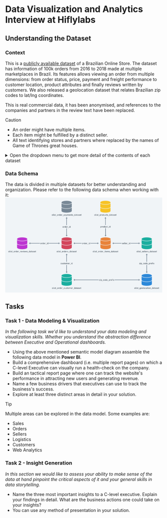# Data Visualization and Analytics Interview at Hiflylabs
## Understanding the Dataset
### Context
This is a [publicly available dataset](https://www.kaggle.com/datasets/olistbr/brazilian-ecommerce/) of a Brazilian Online Store. The dataset has information of 100k orders from 2016 to 2018 made at multiple marketplaces in Brazil. Its features allows viewing an order from multiple dimensions: from order status, price, payment and freight performance to customer location, product attributes and finally reviews written by customers. We also released a geolocation dataset that relates Brazilian zip codes to lat/lng coordinates.

This is real commercial data, it has been anonymised, and references to the companies and partners in the review text have been replaced.

> [!CAUTION]
> - An order might have multiple items.
> - Each item might be fulfilled by a distinct seller.
> - All text identifying stores and partners where replaced by the names of Game of Thrones great houses.
<details>
<summary>Open the dropdown menu to get more detail of the contents of each dataset</summary>

**olist_customers_dataset.csv**

This dataset has information about the customer and its location. Use it to identify unique customers in the orders dataset and to find the orders delivery location.

At our system each order is assigned to a unique customer_id. This means that the same customer will get different ids for different orders. The purpose of having a customer_unique_id on the dataset is to allow you to identify customers that made repurchases at the store. Otherwise you would find that each order had a different customer associated with.

| Column Name | Description |
| --- | ---|
| customer_id | key to the orders dataset. Each order has a unique customer_id |
| customer_unique_id | unique identifier of a customer |
| customer_zip_code_prefix | first five digits of customer zip code |
| customer_city | customer city name |
| customer_state | customer state |


**olist_geolocation_dataset.csv**

This dataset has information Brazilian zip codes and its lat/lng coordinates. Use it to plot maps and find distances between sellers and customers.

| Column Name | Description |
| --- | ---|
| geolocation_zip_code_prefix | first 5 digits of zip code |
| geolocation_lat | latitude |
| geolocation_lng | longitude |
| geolocation_city | city name |
| geolocation_state | state |

**olist_order_items_dataset.csv**

This dataset includes data about the items purchased within each order.

**Example:**

The order_id = ```00143d0f86d6fbd9f9b38ab440ac16f5``` has 3 items (same product). Each item has the freight calculated accordingly to its measures and weight. To get the total freight value for each order you just have to sum.

**The total order_item value is:** ```21.33 * 3 = 63.99```

**The total freight value is:** `15.10 * 3 = 45.30`

**The total order value (product + freight) is:** `45.30 + 63.99 = 109.29`

| Column Name | Description |
| --- | ---|
| order_id | order unique identifier |
| order_item_id | sequential number identifying number of items included in the same order |
| product_id | product unique identifier |
| seller_id | seller unique identifier |
| shipping_limit_date | shows the seller shipping limit date for handling the order over to the logistic partner |
| price | item price |
| freight_value | item freight value item (if an order has more than one item the freight value is splitted between items) |

**olist_order_payments_dataset.csv**

FIXME

**olist_order_reviews_dataset.csv**

FIXME

**olist_orders_dataset.csv**

FIXME

**olist_products_dataset.csv**

FIXME

**olist_sellers_dataset.csv**

FIXME

**product_category_name_translation.csv**

FIXME
</details>

### Data Schema
The data is divided in multiple datasets for better understanding and organization. Please refer to the following data schema when working with it:
<picture>
![Data Schema](image.png)
</picture>

## Tasks
### Task 1 - Data Modeling & Visualization
*In the following task we'd like to understand your data modeling and visualization skills. Whether you understand the abstraction difference between Executive and Operational dashboards.* 
- Using the above mentioned semantic model diagram assamble the following data model in **Power BI**.
- Build a comprehensive dashboard (i.e. multiple report pages) on which a C-level Executive can visually run a health-check on the company.
- Build an tactical report page where one can track the website's performance in attracting new users and generating revenue.
- Name a few business drivers that executives can use to track the business's success.
- Explore at least three distinct areas in detail in your solution.

> [!TIP]
> Multiple areas can be explored in the data model. Some examples are:
> - Sales
> - Orders
> - Sellers
> - Logistics
> - Customers
> - Web Analytics

### Task 2 - Insight Generation
*In this section we would like to assess your ability to make sense of the data at hand pinpoint the critical aspects of it and your general skills in data storytelling.*
- Name the three most important insights to a C-level executive. Explain your findings in detail. What are the business actions one could take on your insights?
- You can use any method of presentation in your solution.